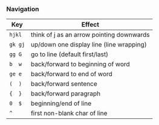### Navigation
Key | Effect
---|---
`hjkl`   |  think of j as an arrow pointing downwards
`gk gj`  |  up/down one display line (line wrapping)
`gg G`   |  go to line (default first/last)
`b  w`   |  back/forward to beginning of word
`ge e`   |  back/forward to end of word
`(  )`   |  back/forward sentence
`{  }`   |  back/forward paragraph
`0  $`   |  beginning/end of line
`^`      |  first non-blank char of line
